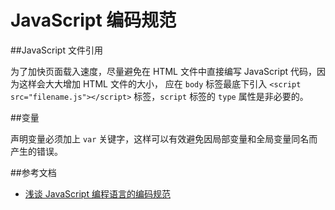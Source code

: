 JavaScript 编码规范
===================

##JavaScript 文件引用

为了加快页面载入速度，尽量避免在 HTML 文件中直接编写 JavaScript 代码，因为这样会大大增加 HTML 文件的大小，
应在 `body` 标签最底下引入 `<script src="filename.js"></script>` 标签，`script` 标签的 `type` 属性是非必要的。

##变量

声明变量必须加上 `var` 关键字，这样可以有效避免因局部变量和全局变量同名而产生的错误。




##参考文档

- [浅谈 JavaScript 编程语言的编码规范](http://www.ibm.com/developerworks/cn/web/1008_wangdd_jscodingrule/)


